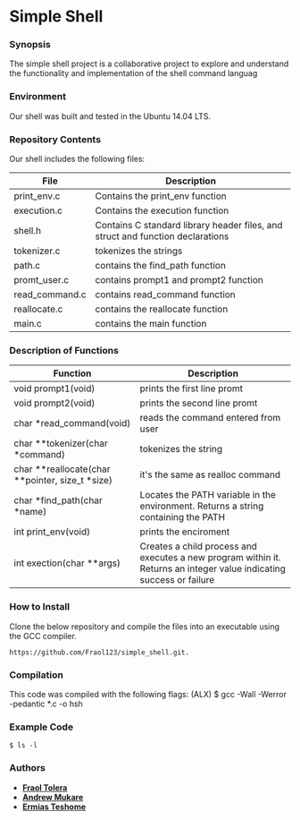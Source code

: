 # Simple Shell
### Synopsis
The simple shell project is a collaborative project to explore and understand the functionality and implementation of the shell command languag

### Environment
Our shell was built and tested in the Ubuntu 14.04 LTS.
### Repository Contents
Our shell includes the following files:

|  **File**  |   **Description**   |
| ------------ | --------------------- |
| print_env.c | Contains the print_env function |
| execution.c | Contains the execution function |
| shell.h | Contains C standard library header files, and struct and function declarations |
|tokenizer.c| tokenizes the strings|
|path.c| contains the find_path function|
|promt_user.c| contains prompt1 and prompt2 function|
|read_command.c| contains read_command function|
|reallocate.c| contains the reallocate function|
| main.c| contains the main function|


### Description of Functions

| **Function** | **Description** |
| ---------------|---------------|
|void prompt1(void)| prints the first line promt|
|void prompt2(void)| prints the second line promt|
|char *read_command(void)| reads the command entered from user|
|char **tokenizer(char *command)| tokenizes the string |
|char **reallocate(char **pointer, size_t *size)| it's the same as realloc command|
|char *find_path(char *name)|Locates the PATH variable in the environment. Returns a string containing the PATH|
|int print_env(void)| prints the enciroment|
|int exection(char **args)|Creates a child process and executes a new program within it. Returns an integer value indicating success or failure|

### How to Install
Clone the below repository and compile the files into an executable using the GCC compiler.

```
https://github.com/Fraol123/simple_shell.git.
```


### Compilation

This code was compiled with the following flags:
     (ALX) $ gcc -Wall -Werror -pedantic *.c -o hsh

### Example Code
```
$ ls -l
```

### Authors

* [**Fraol Tolera**](https://github.com/Fraol123)
* [**Andrew Mukare**](https://github.com/JudgeFudge19)
* [**Ermias Teshome**]()

























